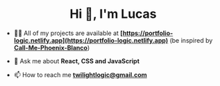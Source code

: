 <h1 align="center">Hi 👋, I'm Lucas</h1>

- 👨‍💻 All of my projects are available at **[https://portfolio-logic.netlify.app](https://portfolio-logic.netlify.app)** (be inspired by **[Call-Me-Phoenix-Blanco](https://github.com/Call-me-phoenix/css-effect-collection)**)

- 💬 Ask me about **React, CSS and JavaScript**

- 📫 How to reach me **twilightlogic@gmail.com**

<p align="left">
</p>

